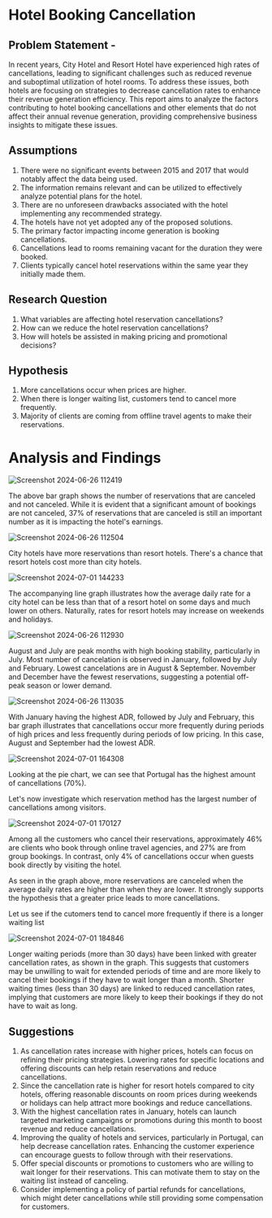 # Hotel Booking Cancellation

## Problem Statement -

In recent years, City Hotel and Resort Hotel have experienced high rates of cancellations, leading to significant challenges such as reduced revenue and suboptimal utilization of hotel rooms. To address these issues, both hotels are focusing on strategies to decrease cancellation rates to enhance their revenue generation efficiency. This report aims to analyze the factors contributing to hotel booking cancellations and other elements that do not affect their annual revenue generation, providing comprehensive business insights to mitigate these issues.

## Assumptions 

1. There were no significant events between 2015 and 2017 that would notably affect the data being used.
2. The information remains relevant and can be utilized to effectively analyze potential plans for the hotel.
3. There are no unforeseen drawbacks associated with the hotel implementing any recommended strategy.
4. The hotels have not yet adopted any of the proposed solutions.
5. The primary factor impacting income generation is booking cancellations.
6. Cancellations lead to rooms remaining vacant for the duration they were booked.
7. Clients typically cancel hotel reservations within the same year they initially made them.

## Research Question 

1. What variables are affecting hotel reservation cancellations?
2. How can we reduce the hotel reservation cancellations?
3. How will hotels be assisted in making pricing and promotional decisions?

## Hypothesis

1. More cancellations occur when prices are higher.
2. When there is longer waiting list, customers tend to cancel more frequently.
3. Majority of clients are coming from offline travel agents to make their reservations.

# Analysis and Findings

![Screenshot 2024-06-26 112419](https://github.com/Muss2000/Hotel_booking/assets/123358021/27688684-842c-4a14-b6f3-805da15a26e9)

The above bar graph shows the number of reservations that are canceled and not canceled. While it is evident that a significant amount of bookings are not canceled, 37% of reservations that are canceled is still an important number as it is impacting the hotel's earnings.

![Screenshot 2024-06-26 112504](https://github.com/Muss2000/Hotel_booking/assets/123358021/e0ef6c84-2faa-4cd0-ae28-d16d40e47bb9)

City hotels have more reservations than resort hotels. There's a chance that resort hotels cost more than city hotels.

![Screenshot 2024-07-01 144233](https://github.com/Muss2000/Hotel_booking/assets/123358021/5e45ef60-9e71-4761-8ac6-1f754ae16fe0)

The accompanying line graph illustrates how the average daily rate for a city hotel can be less than that of a resort hotel on some days and much lower on others. Naturally, rates for resort hotels may increase on weekends and holidays.

![Screenshot 2024-06-26 112930](https://github.com/Muss2000/Hotel_booking/assets/123358021/7c0fb818-8a33-41a5-aa7e-3850e47bf55d)

August and July are peak months with high booking stability, particularly in July. Most number of cancelation is observed in January, followed by July and February. Lowest cancelations are in August & September. November and December have the fewest reservations, suggesting a potential off-peak season or lower demand.

![Screenshot 2024-06-26 113035](https://github.com/Muss2000/Hotel_booking/assets/123358021/c70682f4-02ba-461d-ab47-853b58eb1074)

With January having the highest ADR, followed by July and February, this bar graph illustrates that cancellations occur more frequently during periods of high prices and less frequently during periods of low pricing. In this case, August and September had the lowest ADR.

![Screenshot 2024-07-01 164308](https://github.com/Muss2000/Hotel_booking/assets/123358021/f5cf8663-9c8c-477b-9c2c-89654a3672ae)

Looking at the pie chart, we can see that Portugal has the highest amount of cancellations (70%). 


Let's now investigate which reservation method has the largest number of cancellations among visitors.

![Screenshot 2024-07-01 170127](https://github.com/Muss2000/Hotel_booking/assets/123358021/6358da1e-f156-40ae-9597-31937c49c74b)

Among all the customers who cancel their reservations, approximately 46% are clients who book through online travel agencies, and 27% are from group bookings. In contrast, only 4% of cancellations occur when guests book directly by visiting the hotel.

As seen in the graph above, more reservations are canceled when the average daily rates are higher than when they are lower. It strongly supports the hypothesis that a greater price leads to more cancellations.

Let us see if the cutomers tend to cancel more frequently if there is a longer waiting list

![Screenshot 2024-07-01 184846](https://github.com/Muss2000/Hotel_booking/assets/123358021/cd2b259f-8c9c-4be9-bf5f-b1bbc8a678f4)

Longer waiting periods (more than 30 days) have been linked with greater cancellation rates, as shown in the graph. This suggests that customers may be unwilling to wait for extended periods of time and are more likely to cancel their bookings if they have to wait longer than a month.
Shorter waiting times (less than 30 days) are linked to reduced cancellation rates, implying that customers are more likely to keep their bookings if they do not have to wait as long.

## Suggestions

1. As cancellation rates increase with higher prices, hotels can focus on refining their pricing strategies. Lowering rates for specific locations and offering discounts can help retain reservations and reduce cancellations.
2. Since the cancellation rate is higher for resort hotels compared to city hotels, offering reasonable discounts on room prices during weekends or holidays can help attract more bookings and reduce cancellations.
3. With the highest cancellation rates in January, hotels can launch targeted marketing campaigns or promotions during this month to boost revenue and reduce cancellations.
4. Improving the quality of hotels and services, particularly in Portugal, can help decrease cancellation rates. Enhancing the customer experience can encourage guests to follow through with their reservations.
5. Offer special discounts or promotions to customers who are willing to wait longer for their reservations. This can motivate them to stay on the waiting list instead of canceling.
6. Consider implementing a policy of partial refunds for cancellations, which might deter cancellations while still providing some compensation for customers.
